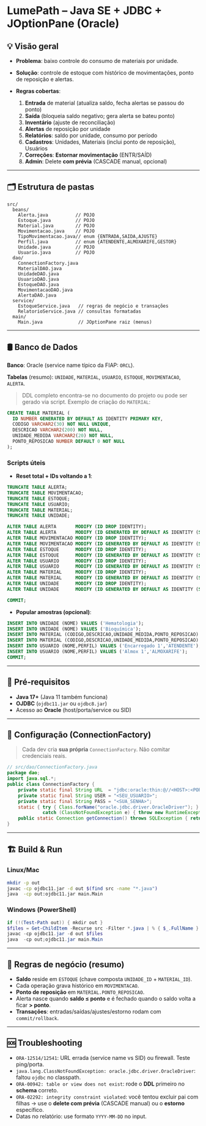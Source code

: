# LumePath – Java SE + JDBC + JOptionPane (Oracle)

## 💡 Visão geral

* **Problema**: baixo controle do consumo de materiais por unidade.
* **Solução**: controle de estoque com histórico de movimentações, ponto de reposição e alertas.
* **Regras cobertas**:

  1. **Entrada** de material (atualiza saldo, fecha alertas se passou do ponto)
  2. **Saída** (bloqueia saldo negativo; gera alerta se bateu ponto)
  3. **Inventário** (ajuste de reconciliação)
  4. **Alertas** de reposição por unidade
  5. **Relatórios**: saldo por unidade, consumo por período
  6. **Cadastros**: Unidades, Materiais (inclui ponto de reposição), Usuários
  7. **Correções**: **Estornar movimentação** (ENTR/SAÍD)
  8. **Admin**: Delete **com prévia** (CASCADE manual, opcional)

---

## 🗂️ Estrutura de pastas

```text
src/
  beans/
    Alerta.java          // POJO
    Estoque.java         // POJO
    Material.java        // POJO
    Movimentacao.java    // POJO
    TipoMovimentacao.java// enum {ENTRADA,SAIDA,AJUSTE}
    Perfil.java          // enum {ATENDENTE,ALMOXARIFE,GESTOR}
    Unidade.java         // POJO
    Usuario.java         // POJO
  dao/
    ConnectionFactory.java
    MaterialDAO.java
    UnidadeDAO.java
    UsuarioDAO.java
    EstoqueDAO.java
    MovimentacaoDAO.java
    AlertaDAO.java
  service/
    EstoqueService.java   // regras de negócio e transações
    RelatorioService.java // consultas formatadas
  main/
    Main.java             // JOptionPane raiz (menus)
```

---

## 🛢️ Banco de Dados

**Banco**: Oracle (service name típico da FIAP: `ORCL`).

**Tabelas** (resumo): `UNIDADE`, `MATERIAL`, `USUARIO`, `ESTOQUE`, `MOVIMENTACAO`, `ALERTA`.

> DDL completo encontra-se no documento do projeto ou pode ser gerado via script. Exemplo de criação do `MATERIAL`:

```sql
CREATE TABLE MATERIAL (
  ID NUMBER GENERATED BY DEFAULT AS IDENTITY PRIMARY KEY,
  CODIGO VARCHAR2(30) NOT NULL UNIQUE,
  DESCRICAO VARCHAR2(200) NOT NULL,
  UNIDADE_MEDIDA VARCHAR2(20) NOT NULL,
  PONTO_REPOSICAO NUMBER DEFAULT 0 NOT NULL
);
```

### Scripts úteis

* **Reset total + IDs voltando a 1**:

```sql
TRUNCATE TABLE ALERTA;
TRUNCATE TABLE MOVIMENTACAO;
TRUNCATE TABLE ESTOQUE;
TRUNCATE TABLE USUARIO;
TRUNCATE TABLE MATERIAL;
TRUNCATE TABLE UNIDADE;

ALTER TABLE ALERTA       MODIFY (ID DROP IDENTITY);
ALTER TABLE ALERTA       MODIFY (ID GENERATED BY DEFAULT AS IDENTITY (START WITH 1));
ALTER TABLE MOVIMENTACAO MODIFY (ID DROP IDENTITY);
ALTER TABLE MOVIMENTACAO MODIFY (ID GENERATED BY DEFAULT AS IDENTITY (START WITH 1));
ALTER TABLE ESTOQUE      MODIFY (ID DROP IDENTITY);
ALTER TABLE ESTOQUE      MODIFY (ID GENERATED BY DEFAULT AS IDENTITY (START WITH 1));
ALTER TABLE USUARIO      MODIFY (ID DROP IDENTITY);
ALTER TABLE USUARIO      MODIFY (ID GENERATED BY DEFAULT AS IDENTITY (START WITH 1));
ALTER TABLE MATERIAL     MODIFY (ID DROP IDENTITY);
ALTER TABLE MATERIAL     MODIFY (ID GENERATED BY DEFAULT AS IDENTITY (START WITH 1));
ALTER TABLE UNIDADE      MODIFY (ID DROP IDENTITY);
ALTER TABLE UNIDADE      MODIFY (ID GENERATED BY DEFAULT AS IDENTITY (START WITH 1));

COMMIT;
```

* **Popular amostras (opcional)**:

```sql
INSERT INTO UNIDADE (NOME) VALUES ('Hematologia');
INSERT INTO UNIDADE (NOME) VALUES ('Bioquímica');
INSERT INTO MATERIAL (CODIGO,DESCRICAO,UNIDADE_MEDIDA,PONTO_REPOSICAO) VALUES ('REAG-001','Reagente A','ml',50);
INSERT INTO MATERIAL (CODIGO,DESCRICAO,UNIDADE_MEDIDA,PONTO_REPOSICAO) VALUES ('TUBO-10','Tubo 10ml','un',100);
INSERT INTO USUARIO (NOME,PERFIL) VALUES ('Encarregado 1','ATENDENTE');
INSERT INTO USUARIO (NOME,PERFIL) VALUES ('Almox 1','ALMOXARIFE');
COMMIT;
```

---

## 🔧 Pré‑requisitos

* **Java 17+** (Java 11 também funciona)
* **OJDBC** (`ojdbc11.jar` ou `ojdbc8.jar`)
* Acesso ao **Oracle** (host/porta/service ou SID)

---

## 🔌 Configuração (ConnectionFactory)

> Cada dev cria **sua própria** `ConnectionFactory`. Não comitar credenciais reais.

```java
// src/dao/ConnectionFactory.java
package dao;
import java.sql.*;
public class ConnectionFactory {
    private static final String URL  = "jdbc:oracle:thin:@//<HOST>:<PORT>/<SERVICE>"; // ex: @//oracle.fiap.com.br:1521/ORCL
    private static final String USER = "<SEU_USUARIO>";
    private static final String PASS = "<SUA_SENHA>";
    static { try { Class.forName("oracle.jdbc.driver.OracleDriver"); }
             catch (ClassNotFoundException e) { throw new RuntimeException("OJDBC não encontrado no classpath", e);} }
    public static Connection getConnection() throws SQLException { return DriverManager.getConnection(URL, USER, PASS); }
}
```
---

## 🏗️ Build & Run

### Linux/Mac

```bash
mkdir -p out
javac -cp ojdbc11.jar -d out $(find src -name "*.java")
java  -cp out:ojdbc11.jar main.Main
```

### Windows (PowerShell)

```powershell
if (!(Test-Path out)) { mkdir out }
$files = Get-ChildItem -Recurse src -Filter *.java | % { $_.FullName }
javac -cp ojdbc11.jar -d out $files
java  -cp out;ojdbc11.jar main.Main
```

---


## 🧠 Regras de negócio (resumo)

* **Saldo** reside em `ESTOQUE` (chave composta `UNIDADE_ID` + `MATERIAL_ID`).
* Cada operação grava histórico em `MOVIMENTACAO`.
* **Ponto de reposição** em `MATERIAL.PONTO_REPOSICAO`.
* Alerta nasce quando **saldo ≤ ponto** e é fechado quando o saldo volta a ficar **> ponto**.
* **Transações**: entradas/saídas/ajustes/estorno rodam com `commit/rollback`.

---

## 🆘 Troubleshooting

* `ORA-12514/12541`: URL errada (service name vs SID) ou firewall. Teste ping/porta.
* `java.lang.ClassNotFoundException: oracle.jdbc.driver.OracleDriver`: faltou `ojdbc` no classpath.
* `ORA-00942: table or view does not exist`: rode o **DDL** primeiro no **schema** correto.
* `ORA-02292: integrity constraint violated`: você tentou excluir pai com filhas → use o **delete com prévia** (CASCADE manual) ou o **estorno** específico.
* Datas no relatório: use formato `YYYY-MM-DD` no input.


